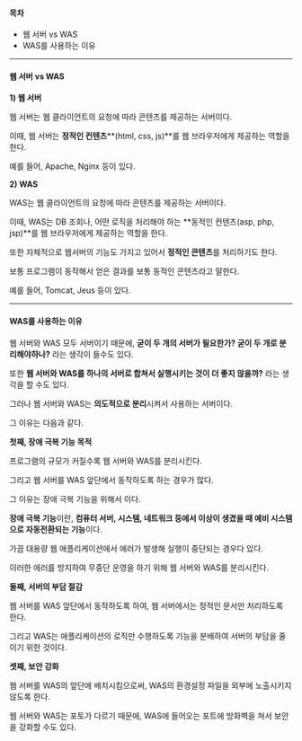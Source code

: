#### **목차**



-   웹 서버 vs WAS
-   WAS를 사용하는 이유

---
#### **웹 서버 vs WAS**


**1) 웹 서버**

웹 서버는 웹 클라이언트의 요청에 따라 콘텐츠를 제공하는 서버이다.

이때, 웹 서버는 **정적인 컨텐츠****(html, css, js)**를 웹 브라우저에게 제공하는 역할을 한다.

예를 들어, Apache, Nginx 등이 있다.

**2) WAS**

WAS는 웹 클라이언트의 요청에 따라 콘텐츠를 제공하는 서버이다.

이때, WAS는 DB 조회나, 어떤 로직을 처리해야 하는 **동적인 컨텐츠(asp, php, jsp)**를 웹 브라우저에게 제공하는 역할을 한다.

또한 자체적으로 웹서버의 기능도 가지고 있어서 **정적인 콘텐츠**를 처리하기도 한다.

보통 프로그램이 동작해서 얻은 결과를 보통 동적인 콘텐츠라고 말한다.

예를 들어, Tomcat, Jeus 등이 있다.

---
#### **WAS를 사용하는 이유**



웹 서버와 WAS 모두 서버이기 때문에, **굳이 두 개의 서버가 필요한가? 굳이 두 개로 분리해야하나?** 라는 생각이 들수도 있다.

또한 **웹 서버와 WAS를 하나의 서버로 합쳐서 실행시키는 것이 더 좋지 않을까?** 라는 생각을 할 수도 있다.

그러나 웹 서버와 WAS는 **의도적으로 분리**시켜서 사용하는 서버이다.

그 이유는 다음과 같다.


**첫째, 장애 극복 기능 목적**

프로그램의 규모가 커질수록 웹 서버와 WAS를 분리시킨다.

그리고 웹 서버를 WAS 앞단에서 동작하도록 하는 경우가 많다.

그 이유는 장애 극복 기능을 위해서 이다.

**장애 극복 기능**이란, **컴퓨터 서버, 시스템, 네트워크 등에서 이상이 생겼을 때 예비 시스템으로 자동전환되는 기능**이다.

가끔 대용량 웹 애플리케이션에서 에러가 발생해 실행이 중단되는 경우다 있다.

이러한 에러를 방지하여 무중단 운영을 하기 위해 웹 서버와 WAS를 분리시킨다. 

**둘째, 서버의 부담 절감**

웹 서버를 WAS 앞단에서 동작하도록 하여, 웹 서버에서는 정적인 문서만 처리하도록 한다.

그리고 WAS는 애플리케이션의 로직만 수행하도록 기능을 분배하여 서버의 부담을 줄이기 위한 것이다.

**셋째, 보안 강화**

웹 서버를 WAS의 앞단에 배치시킴으로써, WAS의 환경설정 파일을 외부에 노출시키지 않도록 한다.

웹 서버와 WAS는 포토가 다르기 때문에, WAS에 들어오는 포트에 방화벽을 쳐서 보안을 강화할 수도 있다.

